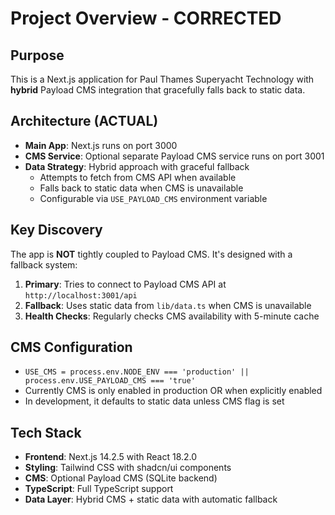 # Project Overview - CORRECTED

## Purpose
This is a Next.js application for Paul Thames Superyacht Technology with **hybrid** Payload CMS integration that gracefully falls back to static data.

## Architecture (ACTUAL)
- **Main App**: Next.js runs on port 3000
- **CMS Service**: Optional separate Payload CMS service runs on port 3001
- **Data Strategy**: Hybrid approach with graceful fallback
  - Attempts to fetch from CMS API when available
  - Falls back to static data when CMS is unavailable
  - Configurable via `USE_PAYLOAD_CMS` environment variable

## Key Discovery
The app is **NOT** tightly coupled to Payload CMS. It's designed with a fallback system:

1. **Primary**: Tries to connect to Payload CMS API at `http://localhost:3001/api`
2. **Fallback**: Uses static data from `lib/data.ts` when CMS is unavailable
3. **Health Checks**: Regularly checks CMS availability with 5-minute cache

## CMS Configuration
- `USE_CMS = process.env.NODE_ENV === 'production' || process.env.USE_PAYLOAD_CMS === 'true'`
- Currently CMS is only enabled in production OR when explicitly enabled
- In development, it defaults to static data unless CMS flag is set

## Tech Stack
- **Frontend**: Next.js 14.2.5 with React 18.2.0
- **Styling**: Tailwind CSS with shadcn/ui components
- **CMS**: Optional Payload CMS (SQLite backend)
- **TypeScript**: Full TypeScript support
- **Data Layer**: Hybrid CMS + static data with automatic fallback